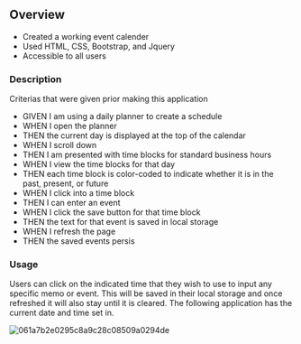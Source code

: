 ## Overview
- Created a working event calender
- Used HTML, CSS, Bootstrap, and Jquery
- Accessible to all users

### Description 
Criterias that were given prior making this application
- GIVEN I am using a daily planner to create a schedule
- WHEN I open the planner
- THEN the current day is displayed at the top of the calendar
- WHEN I scroll down
- THEN I am presented with time blocks for standard business hours
- WHEN I view the time blocks for that day
- THEN each time block is color-coded to indicate whether it is in the past, present, or future
- WHEN I click into a time block
- THEN I can enter an event
- WHEN I click the save button for that time block
- THEN the text for that event is saved in local storage
- WHEN I refresh the page
- THEN the saved events persis


### Usage
Users can click on the indicated time that they wish to use to input any specific memo or event. This will be saved in their local storage and once refreshed it will also stay until it is cleared. The following application has the current date and time set in.


![061a7b2e0295c8a9c28c08509a0294de](https://user-images.githubusercontent.com/109758045/192074875-46058ea5-9787-4e17-9c92-b39c0a0227e9.png)


